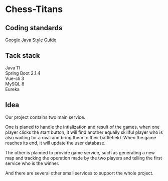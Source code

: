 # Chess-Titans
## Coding standards
[Google Java Style Guide](https://google.github.io/styleguide/javaguide.html)

## Tack stack
Java 11<br>
Spring Boot 2.1.4<br>
Vue-cli 3<br>
MySQL 8<br>
Eureka<br>

## Idea
Our project contains two main service.<br>

One is planed to handle the intialization and result of the games, when one player clicks the start button, it will find another equally skillful player who is also waiting for a rival and bring them to their battlefield. When the game reaches its end, it will update the user database.<br>

The other is planned to provide game service, such as generating a new map and tracking the operation made by the two players and telling the first service who is the winner.<br>

And there are several other small services to support the whole project.
